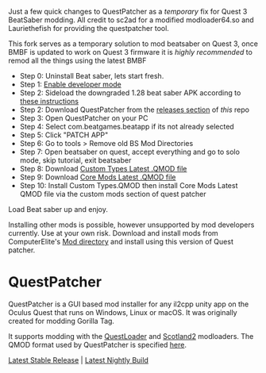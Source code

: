 Just a few quick changes to QuestPatcher as a *temporary* fix for Quest 3 BeatSaber modding. All credit to sc2ad for a modified modloader64.so and Lauriethefish for providing the questpatcher tool. 

This fork serves as a temporary solution to mod beatsaber on Quest 3, once BMBF is updated to work on Quest 3 firmware it is *highly recommended* to remod all the things using the latest BMBF

- Step 0: Uninstall Beat saber, lets start fresh.
- Step 1: [Enable developer mode](https://bsmg.wiki/quest-modding.html )
- Step 2: Sideload the downgraded 1.28 beat saber APK according to [these instructions](https://bsmg.wiki/quest-modding-bmbf.html#downgrading-beat-saber)
- Step 2: Download QuestPatcher from the [releases section](https://github.com/timfenton/QuestPatcher/releases/tag/0.1) of *this* repo
- Step 3: Open QuestPatcher on your PC
- Step 4: Select com.beatgames.beatapp if its not already selected
- Step 5: Click "PATCH APP"
- Step 6: Go to tools > Remove old BS Mod Directories
- Step 7: Open beatsaber on quest, accept everything and go to solo mode, skip tutorial, exit beatsaber
- Step 8: Download [Custom Types Latest .QMOD file](https://github.com/sc2ad/Il2CppQuestTypePatching/releases)
- Step 9: Download [Core Mods Latest .QMOD file](https://oculusdb.rui2015.me/api/coremodsdownload/1.28.0_4124311467.qmod)
- Step 10: Install Custom Types.QMOD then install Core Mods Latest QMOD file via the custom mods section of quest patcher

Load Beat saber up and enjoy. 

Installing other mods is possible, however unsupported by mod developers currently. Use at your own risk. 
Download and install mods from ComputerElite's [Mod directory](https://computerelite.github.io/tools/Beat_Saber/questmods.html) and install using this version of Quest patcher.

# QuestPatcher

QuestPatcher is a GUI based mod installer for any il2cpp unity app on the Oculus Quest that runs on Windows, Linux or macOS.
It was originally created for modding Gorilla Tag.

It supports modding with the [QuestLoader](https://github.com/sc2ad/QuestLoader/) and [Scotland2](https://github.com/sc2ad/Scotland2) modloaders.
The QMOD format used by QuestPatcher is specified [here](https://github.com/Lauriethefish/QuestPatcher.QMod/tree/main/SPECIFICATION.md).

[Latest Stable Release](https://github.com/Lauriethefish/QuestPatcher/releases/latest) | [Latest Nightly Build](https://nightly.link/Lauriethefish/QuestPatcher/workflows/standalone/main)